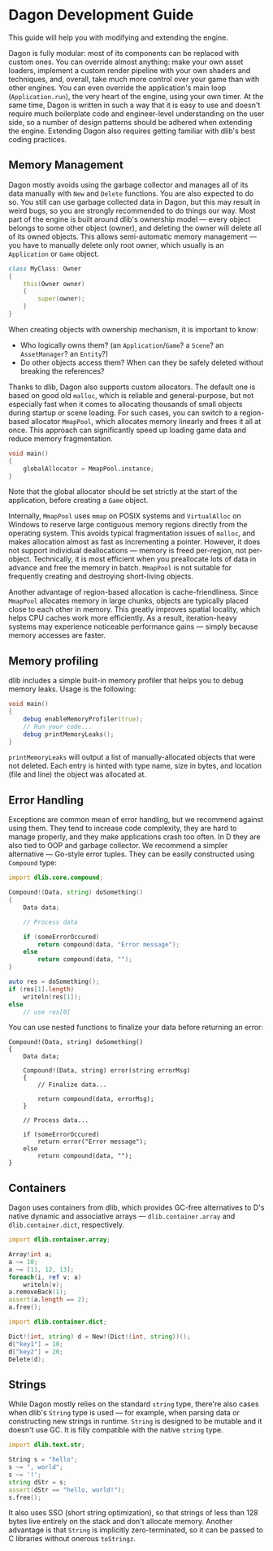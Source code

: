 # Dagon Development Guide

This guide will help you with modifying and extending the engine.

Dagon is fully modular: most of its components can be replaced with custom ones. You can override almost anything: make your own asset loaders, implement a custom render pipeline with your own shaders and techniques, and, overall, take much more control over your game than with other engines. You can even override the application's main loop (`Application.run`), the very heart of the engine, using your own timer. At the same time, Dagon is written in such a way that it is easy to use and doesn't require much boilerplate code and engineer-level understanding on the user side, so a number of design patterns should be adhered when extending the engine. Extending Dagon also requires getting familiar with dlib's best coding practices.

## Memory Management

Dagon mostly avoids using the garbage collector and manages all of its data manually with `New` and `Delete` functions. You are also expected to do so. You still can use garbage collected data in Dagon, but this may result in weird bugs, so you are strongly recommended to do things our way. Most part of the engine is built around dlib's ownership model — every object belongs to some other object (owner), and deleting the owner will delete all of its owned objects. This allows semi-automatic memory management — you have to manually delete only root owner, which usually is an `Application` or `Game` object.

```d
class MyClass: Owner
{
    this(Owner owner)
    {
        super(owner);
    }
}
```

When creating objects with ownership mechanism, it is important to know:
- Who logically owns them? (an `Application`/`Game`? a `Scene`? an `AssetManager`? an `Entity`?)
- Do other objects access them? When can they be safely deleted without breaking the references?

Thanks to dlib, Dagon also supports custom allocators. The default one is based on good old `malloc`, which is reliable and general-purpose, but not especially fast when it comes to allocating thousands of small objects during startup or scene loading. For such cases, you can switch to a region-based allocator `MmapPool`, which allocates memory linearly and frees it all at once. This approach can significantly speed up loading game data and reduce memory fragmentation.

```d
void main()
{
    globalAllocator = MmapPool.instance;
}
```

Note that the global allocator should be set strictly at the start of the application, before creating a `Game` object.

Internally, `MmapPool` uses `mmap` on POSIX systems and `VirtualAlloc` on Windows to reserve large contiguous memory regions directly from the operating system. This avoids typical fragmentation issues of `malloc`, and makes allocation almost as fast as incrementing a pointer. However, it does not support individual deallocations — memory is freed per-region, not per-object. Technically, it is most efficient when you preallocate lots of data in advance and free the memory in batch. `MmapPool` is not suitable for frequently creating and destroying short-living objects.

Another advantage of region-based allocation is cache-friendliness. Since `MmapPool` allocates memory in large chunks, objects are typically placed close to each other in memory. This greatly improves spatial locality, which helps CPU caches work more efficiently. As a result, iteration-heavy systems may experience noticeable performance gains — simply because memory accesses are faster.

## Memory profiling

dlib includes a simple built-in memory profiler that helps you to debug memory leaks. Usage is the following:

```d
void main()
{
    debug enableMemoryProfiler(true);
    // Run your code...
    debug printMemoryLeaks();
}
```

`printMemoryLeaks` will output a list of manually-allocated objects that were not deleted. Each entry is hinted with type name, size in bytes, and location (file and line) the object was allocated at.

## Error Handling

Exceptions are common mean of error handling, but we recommend against using them. They tend to increase code complexity, they are hard to manage properly, and they make applications crash too often. In D they are also tied to OOP and garbage collector. We recommend a simpler alternative — Go-style error tuples. They can be easily constructed using `Compound` type:

```d
import dlib.core.compound;

Compound!(Data, string) doSomething()
{
    Data data;

    // Process data

    if (someErrorOccured)
        return compound(data, "Error message");
    else
        return compound(data, "");
}

auto res = doSomething();
if (res[1].length)
    writeln(res[1]);
else
    // use res[0]
```

You can use nested functions to finalize your data before returning an error:

```
Compound!(Data, string) doSomething()
{
    Data data;

    Compound!(Data, string) error(string errorMsg)
    {
        // Finalize data...

        return compound(data, errorMsg);
    }

    // Process data...

    if (someErrorOccured)
        return error("Error message");
    else
        return compound(data, "");
}
```

## Containers

Dagon uses containers from dlib, which provides GC-free alternatives to D's native dynamic and associative arrays — `dlib.container.array` and `dlib.container.dict`, respectively.

```d
import dlib.container.array;

Array!int a;
a ~= 10;
a ~= [11, 12, 13];
foreach(i, ref v; a)
    writeln(v);
a.removeBack(1);
assert(a.length == 2);
a.free();
```

```d
import dlib.container.dict;

Dict!(int, string) d = New!(Dict!(int, string))();
d["key1"] = 10;
d["key2"] = 20;
Delete(d);
```

## Strings

While Dagon mostly relies on the standard `string` type, there're also cases when dlib's `String` type is used — for example, when parsing data or constructing new strings in runtime. `String` is designed to be mutable and it doesn't use GC. It is filly compatible with the native `string` type.

```d
import dlib.text.str;

String s = "hello";
s ~= ", world";
s ~= '!';
string dStr = s;
assert(dStr == "hello, world!");
s.free();
```

It also uses SSO (short string optimization), so that strings of less than 128 bytes live entirely on the stack and don't allocate memory. Another advantage is that `String` is implicitly zero-terminated, so it can be passed to C libraries without onerous `toStringz`.
